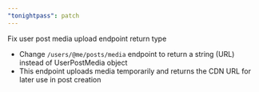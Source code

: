 ```yaml
---
"tonightpass": patch
---
```


Fix user post media upload endpoint return type

- Change `/users/@me/posts/media` endpoint to return a string (URL) instead of UserPostMedia object
- This endpoint uploads media temporarily and returns the CDN URL for later use in post creation